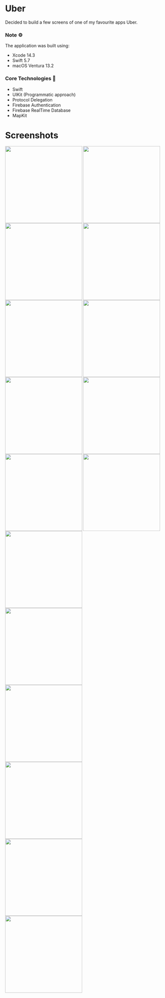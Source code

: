 # Uber
Decided to build a few screens of one of my favourite apps Uber.

### Note ⚙️
The application was built using: 
* Xcode 14.3
* Swift 5.7
* macOS Ventura 13.2

### Core Technologies 📲
* Swift
* UIKit (Programmatic approach)
* Protocol Delegation
* Firebase Authentication
* Firebase RealTime Database
* MapKit


# Screenshots
<img align='left' src="Uber/Assets.xcassets/screenshots/splash.imageset/splash.png"  width="250">
<img align='left' src="Uber/Assets.xcassets/screenshots/welcome.imageset/welcome.png"  width="250">
<img src="Uber/Assets.xcassets/screenshots/experience.imageset/experience.png"  width="250">


<img align='left' src="Uber/Assets.xcassets/screenshots/signin.imageset/signin.png"  width="250">
<img align='left' src="Uber/Assets.xcassets/screenshots/signup.imageset/signup.png"  width="250">
<img src="Uber/Assets.xcassets/screenshots/home.imageset/home.png"  width="250">

<img align='left' src="Uber/Assets.xcassets/screenshots/home2.imageset/home2.png"  width="250">
<img align='left' src="Uber/Assets.xcassets/screenshots/overlay.imageset/overlay.png"  width="250">
<img src="Uber/Assets.xcassets/screenshots/overlay2.imageset/overlay2.png"  width="250">

<img align='left' src="Uber/Assets.xcassets/screenshots/trip.imageset/trip.png"  width="250">
<img align='left' src="Uber/Assets.xcassets/screenshots/activity.imageset/activity.png"  width="250">
<img src="Uber/Assets.xcassets/screenshots/activity2.imageset/activity2.png"  width="250">

<img align='left' src="Uber/Assets.xcassets/screenshots/account.imageset/account.png"  width="250">
<img align='left' src="Uber/Assets.xcassets/screenshots/settings.imageset/settings.png"  width="250">
<img  src="Uber/Assets.xcassets/screenshots/settings2.imageset/settings2.png"  width="250">

<img align='left' src="Uber/Assets.xcassets/screenshots/edit.imageset/edit.png"  width="250">
